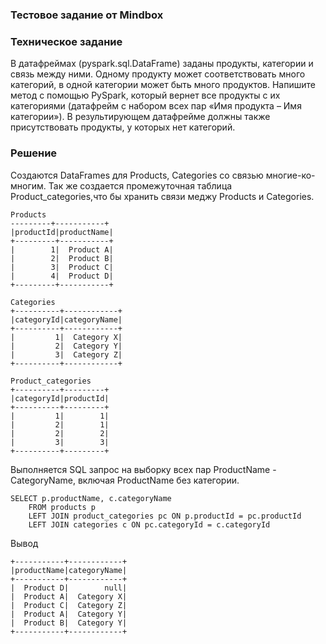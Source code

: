 ### Тестовое задание от Mindbox
### Техническое задание
В датафреймах (pyspark.sql.DataFrame) заданы продукты, категории и связь между ними. Одному продукту может соответствовать много категорий, в одной категории может быть много продуктов. Напишите метод с помощью PySpark, который вернет все продукты с их категориями (датафрейм с набором всех пар «Имя продукта – Имя категории»). В результирующем датафрейме должны также присутствовать продукты, у которых нет категорий.
### Решение 

Создаются DataFrames для Products, Categories со связью многие-ко-многим. Так же создается промежуточная таблица Product_categories,что бы хранить связи меджу Products и Categories.
```
Products
---------+-----------+
|productId|productName|
+---------+-----------+
|        1|  Product A|
|        2|  Product B|
|        3|  Product C|
|        4|  Product D|
+---------+-----------+
```
```
Categories
+----------+------------+
|categoryId|categoryName|
+----------+------------+
|         1|  Category X|
|         2|  Category Y|
|         3|  Category Z|
+----------+------------+
```
```
Product_categories
+----------+---------+
|categoryId|productId|
+----------+---------+
|         1|        1|
|         2|        1|
|         2|        2|
|         3|        3|
+----------+---------+
```

Выполняется SQL запрос на выборку всех пар ProductName - CategoryName, включая ProductName без категории.

```
SELECT p.productName, c.categoryName
    FROM products p
    LEFT JOIN product_categories pc ON p.productId = pc.productId
    LEFT JOIN categories c ON pc.categoryId = c.categoryId
```
Вывод
```
+-----------+------------+
|productName|categoryName|
+-----------+------------+
|  Product D|        null|
|  Product A|  Category X|
|  Product C|  Category Z|
|  Product A|  Category Y|
|  Product B|  Category Y|
+-----------+------------+
```
